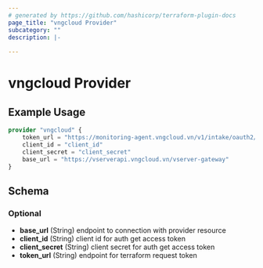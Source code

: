 ```yaml
---
# generated by https://github.com/hashicorp/terraform-plugin-docs
page_title: "vngcloud Provider"
subcategory: ""
description: |-
  
---
```


# vngcloud Provider



## Example Usage

```terraform
provider "vngcloud" {
    token_url = "https://monitoring-agent.vngcloud.vn/v1/intake/oauth2/token"
    client_id = "client_id"
    client_secret = "client_secret"
    base_url = "https://vserverapi.vngcloud.vn/vserver-gateway"
}
```

<!-- schema generated by tfplugindocs -->
## Schema

### Optional

- **base_url** (String) endpoint to connection with provider resource
- **client_id** (String) client id for auth get access token
- **client_secret** (String) client secret for auth get access token
- **token_url** (String) endpoint for terraform request token
